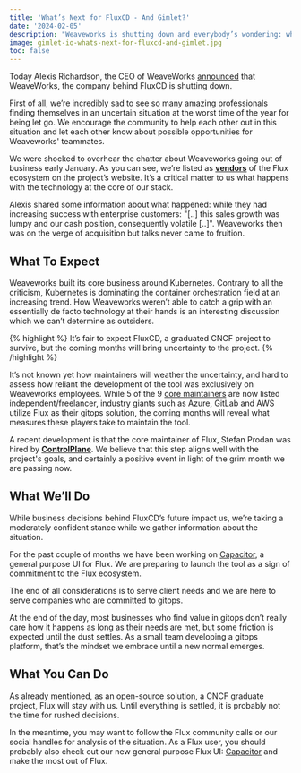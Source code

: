 ```yaml
---
title: 'What’s Next for FluxCD - And Gimlet?'
date: '2024-02-05'
description: "Weaveworks is shutting down and everybody’s wondering: what does the future hold for Flux, one of the most used gitops tool of platform builders?"
image: gimlet-io-whats-next-for-fluxcd-and-gimlet.jpg
toc: false
---
```


Today Alexis Richardson, the CEO of WeaveWorks [announced](https://www.linkedin.com/feed/update/urn:li:activity:7160295096825860096/) that WeaveWorks, the company behind FluxCD is shutting down.

First of all, we’re incredibly sad to see so many amazing professionals finding themselves in an uncertain situation at the worst time of the year for being let go. We encourage the community to help each other out in this situation and let each other know about possible opportunities for Weaveworks' teammates.

We were shocked to overhear the chatter about Weaveworks going out of business early January. As you can see, we’re listed as **[vendors](https://fluxcd.io/ecosystem/)** of the Flux ecosystem on the project’s website. It’s a critical matter to us what happens with the technology at the core of our stack.

Alexis shared some information about what happened: while they had increasing success with enterprise customers: "[..] this sales growth was lumpy and our cash position, consequently volatile [..]". Weaveworks then was on the verge of acquisition but talks never came to fruition.

## What To Expect

Weaveworks built its core business around Kubernetes. Contrary to all the criticism, Kubernetes is dominating the container orchestration field at an increasing trend. How Weaveworks weren’t able to catch a grip with an essentially de facto technology at their hands is an interesting discussion which we can’t determine as outsiders.

{% highlight %}
It’s fair to expect FluxCD, a graduated CNCF project to survive, but the coming months will bring uncertainty to the project.
{% /highlight %}

It’s not known yet how maintainers will weather the uncertainty, and hard to assess how reliant the development of the tool was exclusively on Weaveworks employees. While 5 of the 9 [core maintainers](https://github.com/fluxcd/community/blob/main/CORE-MAINTAINERS) are now listed independent/freelancer,  industry giants such as Azure, GitLab and AWS utilize Flux as their gitops solution, the coming months will reveal what measures these players take to maintain the tool.

A recent development is that the core maintainer of Flux, Stefan Prodan was hired by **[ControlPlane](https://www.linkedin.com/feed/update/urn:li:activity:7155990780556320768/)**. We believe that this step aligns well with the project's goals, and certainly a positive event in light of the grim month we are passing now.

## What We’ll Do

While business decisions behind FluxCD’s future impact us, we’re taking a moderately confident stance while we gather information about the situation.

For the past couple of months we have been working on [Capacitor](https://github.com/gimlet-io/capacitor), a general purpose UI for Flux. We are preparing to launch the tool as a sign of commitment to the Flux ecosystem.

The end of all considerations is to serve client needs and we are here to serve companies who are committed to gitops.

At the end of the day, most businesses who find value in gitops don’t really care how it happens as long as their needs are met, but some friction is expected until the dust settles. As a small team developing a gitops platform, that’s the mindset we embrace until a new normal emerges.

## What You Can Do

As already mentioned, as an open-source solution, a CNCF graduate project, Flux will stay with us. Until everything is settled, it is probably not the time for rushed decisions.

In the meantime, you may want to follow the Flux community calls or our social handles for analysis of the situation. As a Flux user, you should probably also check out our new general purpose Flux UI: [Capacitor](https://github.com/gimlet-io/capacitor) and make the most out of Flux.
